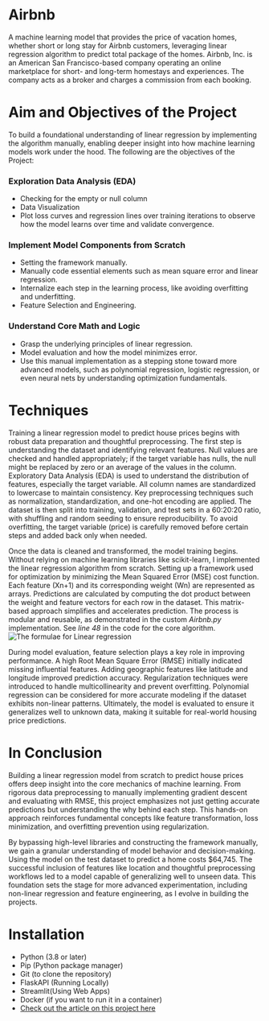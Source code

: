 # Airbnb
A machine learning model that provides the price of vacation homes, whether short or long stay for Airbnb customers, leveraging linear regression algorithm to predict total package of the homes. Airbnb, Inc. is an American San Francisco-based company operating an online marketplace for short- and long-term homestays and experiences. The company acts as a broker and charges a commission from each booking.

# Aim and Objectives of the Project
To build a foundational understanding of linear regression by implementing the algorithm manually, enabling deeper insight into how machine learning models work under the hood. The following are the objectives of the Project:


### Exploration Data Analysis (EDA)
* Checking for the empty or null column
* Data Visualization
* Plot loss curves and regression lines over training iterations to observe how the model learns over time and validate convergence.

### Implement Model Components from Scratch
* Setting the framework manually.
* Manually code essential elements such as mean square error and linear regression.
* Internalize each step in the learning process, like avoiding overfitting and underfitting.
* Feature Selection and Engineering.

### Understand Core Math and Logic
* Grasp the underlying principles of linear regression.
* Model evaluation and how the model minimizes error.
* Use this manual implementation as a stepping stone toward more advanced models, such as polynomial regression, logistic regression, or even neural nets by understanding optimization fundamentals.

# Techniques
Training a linear regression model to predict house prices begins with robust data preparation and thoughtful preprocessing. The first step is understanding the dataset and identifying relevant features. Null values are checked and handled appropriately; if the target variable has nulls, the null might be replaced by zero or an average of the values in the column. Exploratory Data Analysis (EDA) is used to understand the distribution of features, especially the target variable. All column names are standardized to lowercase to maintain consistency. Key preprocessing techniques such as normalization, standardization, and one-hot encoding are applied. The dataset is then split into training, validation, and test sets in a 60:20:20 ratio, with shuffling and random seeding to ensure reproducibility. To avoid overfitting, the target variable (price) is carefully removed before certain steps and added back only when needed.

Once the data is cleaned and transformed, the model training begins. Without relying on machine learning libraries like scikit-learn, I implemented the linear regression algorithm from scratch. Setting up a framework used for optimization by minimizing the Mean Squared Error (MSE) cost function. Each feature (Xn+1) and its corresponding weight (Wn) are represented as arrays. Predictions are calculated by computing the dot product between the weight and feature vectors for each row in the dataset. This matrix-based approach simplifies and accelerates prediction. The process is modular and reusable, as demonstrated in the custom *Airbnb.py* implementation. See *line 48* in the code for the core algorithm.![The formulae for Linear regression](https://github.com/user-attachments/assets/9851e78c-d07d-482c-a94e-d2d788a0f58a)

During model evaluation, feature selection plays a key role in improving performance. A high Root Mean Square Error (RMSE) initially indicated missing influential features. Adding geographic features like latitude and longitude improved prediction accuracy. Regularization techniques were introduced to handle multicollinearity and prevent overfitting. Polynomial regression can be considered for more accurate modeling if the dataset exhibits non-linear patterns. Ultimately, the model is evaluated to ensure it generalizes well to unknown data, making it suitable for real-world housing price predictions.

# In Conclusion
Building a linear regression model from scratch to predict house prices offers deep insight into the core mechanics of machine learning. From rigorous data preprocessing to manually implementing gradient descent and evaluating with RMSE, this project emphasizes not just getting accurate predictions but understanding the why behind each step. This hands-on approach reinforces fundamental concepts like feature transformation, loss minimization, and overfitting prevention using regularization.

By bypassing high-level libraries and constructing the framework manually, we gain a granular understanding of model behavior and decision-making. Using the model on the test dataset to predict a home costs $64,745. The successful inclusion of features like location and thoughtful preprocessing workflows led to a model capable of generalizing well to unseen data. This foundation sets the stage for more advanced experimentation, including non-linear regression and feature engineering, as I evolve in building the projects.
# Installation
* Python (3.8 or later)
* Pip (Python package manager)
* Git (to clone the repository)
* FlaskAPI (Running Locally)
* Streamlit(Using Web Apps)
* Docker (if you want to run it in a container)
* [Check out the article on this project here](https://medium.com/@sashefrro/airbnb-predicting-the-price-of-vacation-homes-using-a-machine-learning-model-c6048484a24c)



